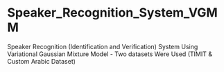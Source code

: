 # Speaker_Recognition_System_VGMM
Speaker Recognition (Identification and Verification) System Using Variational Gaussian Mixture Model - Two datasets Were Used (TIMIT &amp; Custom Arabic Dataset)
